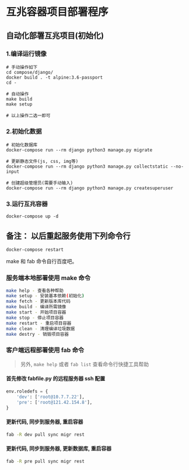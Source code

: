 互兆容器项目部署程序
=================

自动化部署互兆项目(初始化)
----------------------

### 1.编译运行镜像

```
# 手动操作如下
cd compose/django/
docker build . -t alpine:3.6-passport
cd -

# 自动操作
make build
make setup

# 以上操作二选一即可
```

### 2.初始化数据

```
# 初始化数据库
docker-compose run --rm django python3 manage.py migrate

# 更新静态文件(js, css, img等)
docker-compose run --rm django python3 manage.py collectstatic --no-input

# 创建超级管理员(需要手动输入)
docker-compose run --rm django python3 manage.py createsuperuser
```

### 3.运行互兆容器

```
docker-compose up -d
```

备注： 以后重起服务使用下列命令行
----------------------------

```
docker-compose restart
```

make 和 fab 命令自行百度吧。

### 服务端本地部署使用 make 命令
```bash
make help - 查看各种帮助
make setup - 安装基本依赖(初始化)
make fetch - 更新版本库代码
make build - 编译所需镜像
make start - 开始项目容器
make stop - 停止项目容器
make restart - 重启项目容器
make clean - 清理编译垃圾数据
make destry - 销毁项目容器
```

### 客户端远程部署使用 fab 命令
> 另外, `make help` 或者 `fab list` 查看命令行快捷工具帮助

#### 首先修改 fabfile.py 的远程服务器 ssh 配置
```python
env.roledefs = {
    'dev': ['root@10.7.7.22'],
    'pre': ['root@121.42.154.8'],
}
```

#### 更新代码, 同步到服务器, 重启容器
```bash
fab -R dev pull sync migr rest
```

#### 更新代码, 同步到服务器, 更新数据库, 重启容器
```bash
fab -R pre pull sync migr rest
```
